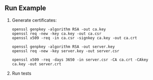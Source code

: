 ## Run Example

1. Generate certificates:

    ```shell
    openssl genpkey -algorithm RSA -out ca.key
    openssl req -new -key ca.key -out ca.csr
    openssl x509 -req -in ca.csr -signkey ca.key -out ca.crt
    
    openssl genpkey -algorithm RSA -out server.key
    openssl req -new -key server.key -out server.csr
    
    openssl x509 -req -days 3650 -in server.csr -CA ca.crt -CAkey ca.key -out server.crt
    ```

2. Run tests
